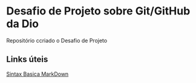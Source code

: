 # Desafio de Projeto sobre Git/GitHub da Dio
Repositório ccriado o Desafio de Projeto 

## Links úteis 
[Sintax Basica MarkDown](https://www.markdownguide.org/basic-syntax/)
